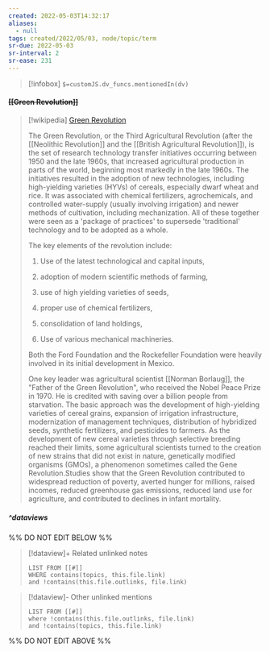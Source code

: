 ```yaml
---
created: 2022-05-03T14:32:17 
aliases:
  - null
tags: created/2022/05/03, node/topic/term
sr-due: 2022-05-03
sr-interval: 2
sr-ease: 231
---
```

> [!infobox]
`$=customJS.dv_funcs.mentionedIn(dv)`

#### <s class="topic-title">[[Green Revolution]]</s>

> [!wikipedia] [Green Revolution](https://en.wikipedia.org/wiki/Green%20Revolution)
> 
> The Green Revolution, or the Third Agricultural Revolution (after the [[Neolithic Revolution]] and the [[British Agricultural Revolution]]), is the set of research technology transfer initiatives occurring between 1950 and the late 1960s, that increased agricultural production in parts of the world, beginning most markedly in the late 1960s. The initiatives resulted in the adoption of new technologies, including high-yielding varieties (HYVs) of cereals, especially dwarf wheat and rice. It was associated with chemical fertilizers, agrochemicals, and controlled water-supply (usually involving irrigation) and newer methods of cultivation, including mechanization. All of these together were seen as a 'package of practices' to supersede 'traditional' technology and to be adopted as a whole.
> 
> The key elements of the revolution include:
> 
> 1) Use of the latest technological and capital inputs,
> 
> 2) adoption of modern scientific methods of farming,
> 
> 3) use of high yielding varieties of seeds,
> 
> 4) proper use of chemical fertilizers,
> 
> 5) consolidation of land holdings,
> 
> 6) Use of various mechanical machineries.
> 
> Both the Ford Foundation and the Rockefeller Foundation were heavily involved in its initial development in Mexico. 
> 
> One key leader was agricultural scientist [[Norman Borlaug]], the "Father of the Green Revolution", who received the Nobel Peace Prize in 1970. He is credited with saving over a billion people from starvation. The basic approach was the development of high-yielding varieties of cereal grains, expansion of irrigation infrastructure, modernization of management techniques, distribution of hybridized seeds, synthetic fertilizers, and pesticides to farmers. As the development of new cereal varieties through selective breeding reached their limits, some agricultural scientists turned to the creation of new strains that did not exist in nature, genetically modified organisms (GMOs), a phenomenon sometimes called the Gene Revolution.Studies show that the Green Revolution contributed to widespread reduction of poverty, averted hunger for millions, raised incomes, reduced greenhouse gas emissions, reduced land use for agriculture, and contributed to declines in infant mortality.
>


##### ^dataviews

%% DO NOT EDIT BELOW %%
> [!dataview]+ Related unlinked notes
> ```dataview
> LIST FROM [[#]]
> WHERE contains(topics, this.file.link)
> and !contains(this.file.outlinks, file.link)
> ```
 
> [!dataview]- Other unlinked mentions
> ```dataview
> LIST FROM [[#]]
> where !contains(this.file.outlinks, file.link)
> and !contains(topics, this.file.link)
> ```

%% DO NOT EDIT ABOVE %%
